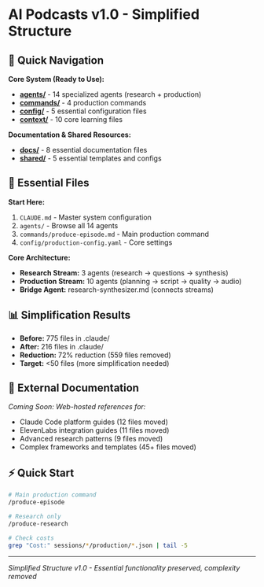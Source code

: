 # AI Podcasts v1.0 - Simplified Structure

## 🚀 Quick Navigation

**Core System (Ready to Use):**
- **[agents/](./agents/)** - 14 specialized agents (research + production)
- **[commands/](./commands/)** - 4 production commands  
- **[config/](./config/)** - 5 essential configuration files
- **[context/](./context/)** - 10 core learning files

**Documentation & Shared Resources:**
- **[docs/](./docs/)** - 8 essential documentation files
- **[shared/](./shared/)** - 5 essential templates and configs

## 🎯 Essential Files

**Start Here:**
1. `CLAUDE.md` - Master system configuration
2. `agents/` - Browse all 14 agents
3. `commands/produce-episode.md` - Main production command
4. `config/production-config.yaml` - Core settings

**Core Architecture:**
- **Research Stream:** 3 agents (research → questions → synthesis)
- **Production Stream:** 10 agents (planning → script → quality → audio)
- **Bridge Agent:** research-synthesizer.md (connects streams)

## 📊 Simplification Results

- **Before:** 775 files in .claude/
- **After:** 216 files in .claude/ 
- **Reduction:** 72% reduction (559 files removed)
- **Target:** <50 files (more simplification needed)

## 🔗 External Documentation

*Coming Soon: Web-hosted references for:*
- Claude Code platform guides (12 files moved)
- ElevenLabs integration guides (11 files moved)  
- Advanced research patterns (9 files moved)
- Complex frameworks and templates (45+ files moved)

## ⚡ Quick Start

```bash
# Main production command
/produce-episode

# Research only
/produce-research  

# Check costs
grep "Cost:" sessions/*/production/*.json | tail -5
```

---

*Simplified Structure v1.0 - Essential functionality preserved, complexity removed*